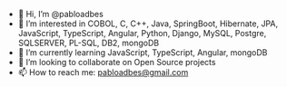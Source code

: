 - 👋 Hi, I’m @pabloadbes
- 👀 I’m interested in COBOL, C, C++, Java, SpringBoot, Hibernate, JPA, JavaScript, TypeScript, Angular, Python, Django, MySQL, Postgre, SQLSERVER, PL-SQL, DB2, mongoDB
- 🌱 I’m currently learning JavaScript, TypeScript, Angular, mongoDB
- 💞️ I’m looking to collaborate on Open Source projects
- 📫 How to reach me: pabloadbes@gmail.com

<!---
pabloadbes/pabloadbes is a ✨ special ✨ repository because its `README.md` (this file) appears on your GitHub profile.
You can click the Preview link to take a look at your changes.
--->
